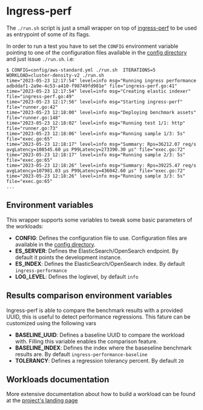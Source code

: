 # Ingress-perf

The `./run.sh` script is just a small wrapper on top of [ingress-perf](https://github.com/cloud-bulldozer/ingress-perf) to be used as entrypoint of some of its flags.

In order to run a test you have to set the `CONFIG` environment variable pointing to one of the configuration files available in the [config directory](config/) and just issue `./run.sh`. i.e:

```shell
$ CONFIG=config/aws-standard.yml ./run.sh  ITERATIONS=5 WORKLOAD=cluster-density-v2 ./run.sh 
time="2023-05-23 12:17:54" level=info msg="Running ingress performance adbddaf1-2a9e-4c53-a410-f98749fd901e" file="ingress-perf.go:41"
time="2023-05-23 12:17:54" level=info msg="Creating elastic indexer" file="ingress-perf.go:49"
time="2023-05-23 12:17:56" level=info msg="Starting ingress-perf" file="runner.go:42"
time="2023-05-23 12:18:00" level=info msg="Deploying benchmark assets" file="runner.go:148"
time="2023-05-23 12:18:02" level=info msg="Running test 1/1: http" file="runner.go:73"
time="2023-05-23 12:18:06" level=info msg="Running sample 1/3: 5s" file="exec.go:65"
time="2023-05-23 12:18:17" level=info msg="Summary: Rps=36212.07 req/s avgLatency=108545.60 μs P99Latency=273390.30 μs" file="exec.go:72"
time="2023-05-23 12:18:17" level=info msg="Running sample 2/3: 5s" file="exec.go:65"
time="2023-05-23 12:18:26" level=info msg="Summary: Rps=39225.47 req/s avgLatency=107981.03 μs P99Latency=436042.60 μs" file="exec.go:72"
time="2023-05-23 12:18:26" level=info msg="Running sample 3/3: 5s" file="exec.go:65"
...
```

## Environment variables

This wrapper supports some variables to tweak some basic parameters of the workloads:

- **CONFIG**: Defines the configuration file to use. Configuration files are available in the [config directory](config/).
- **ES_SERVER**: Defines the ElasticSearch/OpenSearch endpoint. By default it points the development instance.
- **ES_INDEX**: Defines the ElasticSearch/OpenSearch index. By default `ingress-performance`
- **LOG_LEVEL**: Defines the loglevel, by default `info`

## Results comparison environment variables

Ingress-perf is able to compare the benchmark results with a provided UUID, this is useful to detect performance regressions.
This fature can be customized using the following vars

- **BASELINE_UUID**: Defines a baseline UUID to compare the workload with. Filling this variable enables the comparison feature.
- **BASELINE_INDEX**: Defines the index where the baseseline benchmark results are. By default `ingress-performance-baseline`
- **TOLERANCY**: Defines a regression tolerancy percent. By default `20`

## Workloads documentation

More extensive documentation about how to build a workload can be found at the [project's landing page](https://github.com/cloud-bulldozer/ingress-perf)

